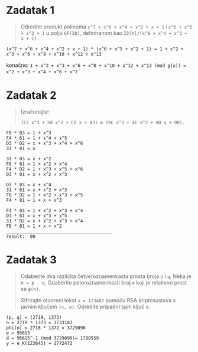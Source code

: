 # Zadatak 1
> Odredite produkt polinoma 
`x^7 + x^6 + x^4 + x^2 + x + 1` i `x^6 + x^5 + x^2 + 1`
u polju `GF(28)`, definiranom kao `Z2[X]/(x^8 + x^4 + x^3 + x + 1).`

`(x^7 + x^6 + x^4 + x^2 + x + 1) * (x^6 + x^5 + x^2 + 1) = 1 + x^2 + x^3 + x^6 + x^8 + x^10 + x^12 + x^13`

konačno: `1 + x^2 + x^3 + x^6 + x^8 + x^10 + x^12 + x^13 (mod g(x)) = x^2 + x^3 + x^4 + x^6 + x^7`
`
# Zadatak 2
> Izračunajte:
>
> ```(C7 x^3 + E8 x^2 + C0 x + 43) ⊗ (9C x^3 + 4E x^2 + 8D x + 90).```

```
F8 * 03 = 1 + x^3
F4 * 61 = 1 + x^4 + x^5
D3 * D2 = x + x^3 + x^4 + x^6
31 * 01 = x

31 * 03 = x + x^2
F8 * 61 = 1 + x^2 + x^4
F4 * D2 = 1 + x^3 + x^5 + x^6
D3 * 01 = x + x^2 + x^3

D3 * 03 = x + x^4
31 * 61 = x + x^2 + x^3
F8 * D2 = 1 + x^2 + x^3 + x^5
F4 * 01 = 1 + x + x^3

F4 * 03 = 1 + x^2 + x^3 + x^4
D3 * 61 = x + x^3 + x^5
31 * D2 = x + x^2 + x^3 + x^4
F8 * 01 = 1 + x + x^2
________________________________________
result:  00
```
# Zadatak 3

>  Odaberite dva različita četveroznamenkasta prosta broja `p` i `q`. Neka
je `n = p · q`. Odaberite peteroznamenkasti broj `e` koji je relativno prost
sa `ϕ(n)`. 
> 
> Sifrirajte otvoreni tekst `x = 123407` pomoću RSA kriptosustava s javnim ključem `(n, e)`. Odredite pripadni
tajni ključ `d`.
```
(p, q) = (2719, 1373)
n = 2719 * 1373 = 3733187
phi(n) = 2718 * 1372 = 3729096
e = 95615
d = 95615^-1 (mod 3729096)= 1780559
y = e_K(123645) = 2772472
```